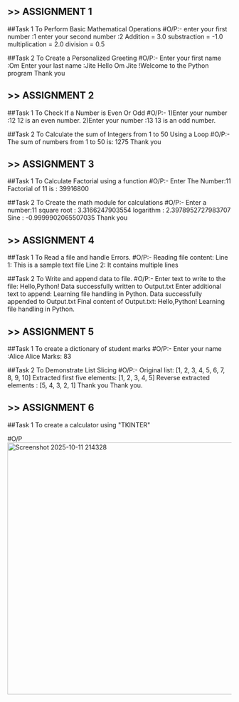 ## >> ASSIGNMENT 1


##Task 1 
To Perform Basic Mathematical Operations
#O/P:-
enter your first number :1
enter your second number :2
Addition = 3.0
substraction = -1.0
multiplication = 2.0
division = 0.5


##Task 2 
To Create a Personalized Greeting
#O/P:-
Enter your first name :Om
Enter your last name :Jite
Hello Om Jite !Welcome to the Python program
Thank you



## >> ASSIGNMENT 2


##Task 1 
To Check If a Number is Even Or Odd 
#O/P:-
1)Enter your number :12
  12 is an even number.
2)Enter your number :13
  13 is an odd number.


##Task 2
To Calculate the sum of Integers from 1 to 50 Using a Loop
#O/P:-
The sum of numbers from 1 to 50 is: 1275
Thank you



## >> ASSIGNMENT 3


##Task 1 
To Calculate Factorial using a function
#O/P:-
Enter The Number:11
Factorial of 11 is : 39916800

##Task 2
To Create the math module for calculations
#O/P:-
Enter a number:11
square root : 3.3166247903554
logarithm : 2.3978952727983707
Sine : -0.9999902065507035
Thank you



## >> ASSIGNMENT 4


##Task 1
To Read a file and handle Errors.
#O/P:-
Reading file content:
Line 1: This is a sample text file
Line 2: It contains multiple lines

##Task 2 
To Write and append data to file.
#O/P:-
Enter text to write to the file: Hello,Python!
Data successfully written to Output.txt
Enter additional text to append: Learning file handling in Python.
Data successfully appended to Output.txt
Final content of Output.txt:
Hello,Python!
Learning file handling in Python.



## >> ASSIGNMENT 5


##Task 1
To create a dictionary of student marks
#O/P:-
Enter your name :Alice
Alice Marks: 83

##Task 2
To Demonstrate List Slicing
#O/P:-
Original list: [1, 2, 3, 4, 5, 6, 7, 8, 9, 10]
Extracted first five elements: [1, 2, 3, 4, 5]
Reverse extracted elements : [5, 4, 3, 2, 1]
Thank you
Thank you.



## >> ASSIGNMENT 6


##Task 1
To create a calculator using "TKINTER"



#O/P
<img width="565" height="565" alt="Screenshot 2025-10-11 214328" src="https://github.com/user-attachments/assets/08314b32-1f89-4427-85fb-00b61968fa1e" />
